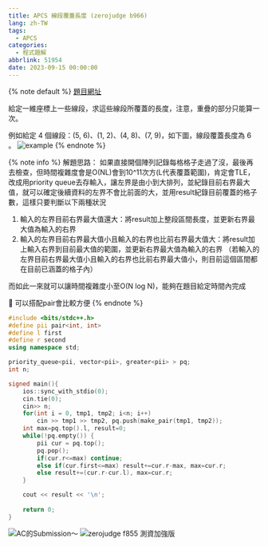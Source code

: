 ```yaml
---
title: APCS 線段覆蓋長度 (zerojudge b966)
lang: zh-TW
tags:
  - APCS
categories:
  - 程式題解
abbrlink: 51954
date: 2023-09-15 00:00:00
---
```


{% note default %}
[題目網址](https://zerojudge.tw/ShowProblem?problemid=b966)

給定一維座標上一些線段，求這些線段所覆蓋的長度，注意，重疊的部分只能算一次。

例如給定 4 個線段：(5, 6)、(1, 2)、(4, 8)、(7, 9)，如下圖，線段覆蓋長度為 6 。
![example](https://i.imgur.com/Oq742JS.png)
{% endnote %}
<!--more-->

{% note info %}
解題思路：
如果直接開個陣列記錄每格格子走過了沒，最後再去檢查，但時間複雜度會是O(NL)會到10^11次方(L代表覆蓋範圍)，肯定會TLE，改成用priority queue去存輸入，讓左界是由小到大排列，並紀錄目前右界最大值，就可以確定後續資料的左界不會比前面的大，並用result紀錄目前覆蓋的格子數，這樣只要判斷以下兩種狀況

1. 輸入的左界目前右界最大值還大：將result加上整段區間長度，並更新右界最大值為輸入的右界
2. 輸入的左界目前右界最大值小且輸入的右界也比前右界最大值大：將result加上輸入右界到目前最大值的範圍，並更新右界最大值為輸入的右界
（若輸入的左界目前右界最大值小且輸入的右界也比前右界最大值小，則目前這個區間都在目前已涵蓋的格子內）

而如此一來就可以讓時間複雜度小至O(N log N)，能夠在題目給定時間內完成

🌟 可以搭配pair會比較方便
{% endnote %}

```c++ APCS 線段覆蓋長度 
#include <bits/stdc++.h>
#define pii pair<int, int>
#define l first
#define r second
using namespace std;

priority_queue<pii, vector<pii>, greater<pii> > pq;
int n;

signed main(){
    ios::sync_with_stdio(0);
    cin.tie(0);
    cin>> n;
    for(int i = 0, tmp1, tmp2; i<n; i++)
        cin >> tmp1 >> tmp2, pq.push(make_pair(tmp1, tmp2));
    int max=pq.top().l, result=0;
    while(!pq.empty()) {
        pii cur = pq.top();
        pq.pop();
        if(cur.r<=max) continue;
        else if(cur.first<=max) result+=cur.r-max, max=cur.r;
        else result+=(cur.r-cur.l), max=cur.r;
    }

    cout << result << '\n';
    
    return 0;
}

```

![AC的Submission～](https://i.imgur.com/iXeRWtQ.png)
![zerojudge f855 測資加強版](https://i.imgur.com/f5e2FHF.png)
